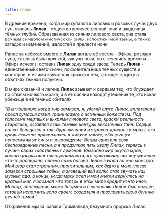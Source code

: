 ```yaml
---
title: Лилак
---
```


В древние времена, когда мир купался в лиловых и розовых лучах двух лун, явилась **Лилак** - существо величественной ночи и владычица тёмных глубин. Образованная из сияния лилового света, она стала вечным символом мистической силы, непостижимой тайны, а также загадок и изменений, шалостей и прелести ночи.

Ранее на небесах вместе с **Лилак** витала её сестра - Эфира, розовая луна, их связь была крепкой, как узы ночи, но с течением времени Эфира исчезла, оставив **Лилак** одну среди звёзд. Теперь **Лилак** - единственный светоч ночи, покровительница тёмных существ и монстров, и её имя звучит как призыв к тем, кто ищет защиту в объятиях темной полуночи.

В мире сказаний и легенд **Лилак** взывает к сердцам тех, кто блуждает по стезям ночного мрака, и в её сиянии находят утешение те, кто искал убежище в её тёмных обителях.

*"В мгновениях, когда мир замирал, я, убогий слуга Лилак, вплетался в ореол сумасшествия, граничащего с истинным божеством. Под голосами мертвых и вихрями лилового света, краски реальности стирались, оставляя лишь темные контуры вековечных тайн.
Сердце волка, бьющееся в такт буре желаний и страхов, кричало в мраке, его кровь стекала, превращаясь в жидкое золото, обещающее непостижимые силы и возрождение. Ветры свистели свои беспорядочные песни, а я продолжал петь хвалу Лилак, теряясь в пучине своих собственных демонов.
Внезапно мир окутал мрак, молнии разрывали ткань реальности, а я чувствовал, как внутри меня что-то распирало, словно сама богиня Лилак зачала во мне монстра. Мой взор стал странным, пронзительным, как будто в моих глазах замерли страшные тайны, а зловещий вой волка стал звучать как музыка ада.
В конце, когда мрак осел и мои мысли вернулись на краткий миг, я осознал, что теперь в этом мире бродит нечто иное. Монстр, воплощение моего безумия и поклонения Лилак, был рожден, готовый исполнить волю своего создателя и прославить свою богиню вечной тьмой.”*

Откровения мрака: записи Гримвальда, безумного пророка Лилак.